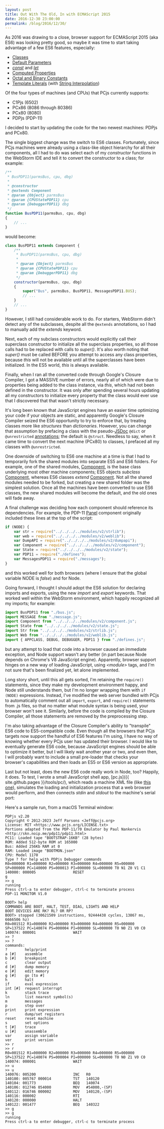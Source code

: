```yaml
---
layout: post
title: Out With The Old, In with ECMAScript 2015
date: 2016-12-30 23:00:00
permalink: /blog/2016/12/30/
---
```


As 2016 was drawing to a close, browser support for ECMAScript 2015 (aka ES6) was looking pretty good,
so maybe it was time to start taking advantage of a few ES6 features, especially:

- [Classes](https://developer.mozilla.org/en-US/docs/Web/JavaScript/Reference/Classes)
- [Default Parameters](https://developer.mozilla.org/en-US/docs/Web/JavaScript/Reference/Functions/Default_parameters)
- *[const](https://developer.mozilla.org/en-US/docs/Web/JavaScript/Reference/Statements/const)* and *[let](https://developer.mozilla.org/en-US/docs/Web/JavaScript/Reference/Statements/let)*
- [Computed Properties](https://developer.mozilla.org/en-US/docs/Web/JavaScript/Reference/Operators/Object_initializer#Computed_property_names)
- [Octal and Binary Constants](https://developer.mozilla.org/en-US/docs/Web/JavaScript/Reference/Lexical_grammar#Numeric_literals)
- [Template Literals](https://developer.mozilla.org/en-US/docs/Web/JavaScript/Reference/Template_literals) (with [String Interpolation](https://developer.mozilla.org/en-US/docs/Web/JavaScript/Reference/Template_literals#Expression_interpolation))

Of the four types of machines (and CPUs) that PCjs currently supports:

- C1Pjs (6502)
- PCx86 (8086 through 80386)
- PCx80 (8080)
- PDPjs (PDP-11)

I decided to start by updating the code for the two newest machines: PDPjs and PCx80.

The single biggest change was the switch to ES6 classes.  Fortunately, since PCjs machines were already using a class-like
object hierarchy for all their components, all I had to do was select each of my *constructor* functions in the WebStorm IDE
and tell it to convert the constructor to a class; for example:

```javascript
/**
 * BusPDP11(parmsBus, cpu, dbg)
 *
 * @constructor
 * @extends Component
 * @param {Object} parmsBus
 * @param {CPUStatePDP11} cpu
 * @param {DebuggerPDP11} dbg
 */
function BusPDP11(parmsBus, cpu, dbg)
{
    // ...
}
```

would become:

```javascript
class BusPDP11 extends Component {
    /**
     * BusPDP11(parmsBus, cpu, dbg)
     *
     * @param {Object} parmsBus
     * @param {CPUStatePDP11} cpu
     * @param {DebuggerPDP11} dbg
     */
    constructor(parmsBus, cpu, dbg)
    {
        super("Bus", parmsBus, BusPDP11, MessagesPDP11.BUS);
        // ...
    }
    // ...
}
```

However, I still had considerable work to do.  For starters, WebStorm didn't detect any of the subclasses, despite all
the `@extends` annotations, so I had to manually add the *extends* keyword.

Next, each of my subclass constructors would explicitly call their superclass constructor to initialize all the
superclass properties, so all those calls had to be replaced with calls to *super()*.  It's also worth noting that
*super()* must be called BEFORE you attempt to access any class properties, because *this* will not be available
until all the superclasses have been initialized.  In the ES5 world, *this* is always available.

Finally, when I ran all the converted code through Google's Closure Compiler, I got a MASSIVE number of errors, nearly
all of which were due to properties being added to the class instance, via *this*, which had not been defined in the
constructor.  It was only after spending several hours updating all my constructors to initialize every property that
the class would ever use that I discovered that that wasn't strictly necessary.

It's long been known that JavaScript engines have an easier time optimizing your code if your objects are static, and
apparently Google's Closure Compiler seized the ES6 opportunity to try to enforce that, by treating classes more like
*structures* than *dictionaries*.  However, you can change that assumption by prefacing a class with the pseudo-[JSDoc](http://usejsdoc.org/)
`@dict` or `@unrestricted` [annotations](https://github.com/google/closure-compiler/wiki/@struct-and-@dict-Annotations);
the default is `@struct`.  Needless to say, when it came time to convert the next machine (PCx80) to classes, I prefaced
all my classes with `@unrestricted`.

One downside of switching to ES6 one machine at a time is that I had to temporarily fork the shared modules into
separate ES5 and ES6 folders.  For example, one of the shared modules, [Component](/machines/modules/v2/component.js),
is the base class underlying most other machine components; ES5 objects *subclass* [Component](/machines/modules/v2/component.js),
whereas ES6 classes *extend* [Component](/machines/modules/v2/component.js).  Not all the shared modules needed to be forked,
but creating a new shared folder was the simplest solution.  Once all the machines have been converted to use ES6 classes,
the new shared modules will become the default, and the old ones will fade away.

A final challenge was deciding how each component should reference its dependencies.  For example, the PDP-11
[Panel](/machines/dec/pdp11/modules/v2/panel.js) component originally included these lines at the top of the script:

```javascript
if (NODE) {
    var str = require("../../../../modules/v2/strlib");
    var web = require("../../../../modules/v2/weblib");
    var DumpAPI = require("../../../../modules/v2/dumpapi");
    var Component = require("../../../../modules/v2/component");
    var State = require("../../../../modules/v2/state");
    var PDP11 = require("./defines");
    var MessagesPDP11 = require("./messages");
}
```

and this worked well for both browsers (where I ensure that the global variable NODE is *false*) and for Node.

Going forward, I thought I should adopt the ES6 solution for declaring imports and exports, using the new *import* and
*export* keywords.  That worked well within the WebStorm environment, which happily recognized all my imports;
for example:

```javascript
import BusPDP11 from "./bus.js";
import MESSAGE from "./message.js";
import Component from "../../../../modules/v2/component.js";
import State from "../../../../modules/v2/state.js";
import Str from "../../../../modules/v2/strlib.js";
import Web from "../../../../modules/v2/weblib.js";
import { APPCLASS, DEBUG, DEBUGGER, PDP11 } from "./defines.js";
```

but any attempt to load that code into a browser caused an immediate exception, and Node support wasn't any better
(in part because Node depends on Chrome's V8 JavaScript engine).  Apparently, browser support hinges on a new way of
loading JavaScript, using *&lt;module&gt;* tags, and I'm not sure that's been finalized yet, let alone implemented.

Long story short, until this all gets sorted, I'm retaining the `require()` statements, since they make my development
environment happy, and Node still understands them, but I'm no longer wrapping them with `if (NODE)` expressions.  Instead,
I've modified the web server bundled with PCjs to automatically comment out all `import`, `export`, and `require()`
statements from .js files, so that no matter what module syntax is being used, your browser won't see it.
Similarly, before the code is compiled by the Closure Compiler, all those statements are removed by the preprocessing
step.

I'm also taking advantage of the Closure Compiler's ability to "transpile" ES6 code to ES5-compatible code.  Even
though all the browsers that PCjs targets now support the handful of ES6 features I'm using, I have no way of knowing
whether every PCjs user has updated their browser.  I would like to eventually generate ES6 code, because JavaScript
engines should be able to optimize it better, but I will likely wait another year or two, and even then, I will probably
want to include a small pre-loader that checks your browser's capabilities and then loads an ES5 or ES6 version as
appropriate.

Last but not least, does the new ES6 code really work in Node, too?  Happily, it does.  To test, I wrote
a small JavaScript shell app, [pc.js]({{ site.github.pages }}/tools/pc/), which reads a machine XML file
(like [this one](/machines/dec/pdp11/1170/panel/debugger/machine.xml)), simulates the loading and initialization
process that a web browser would perform, and then connects *stdin* and *stdout* to the machine's serial port:

Here's a sample run, from a macOS Terminal window:

    PDPjs v2.20
    Copyright © 2012-2023 Jeff Parsons <Jeff@pcjs.org>
    License: MIT <https://www.pcjs.org/LICENSE.txt>
    Portions adapted from the PDP-11/70 Emulator by Paul Nankervis <http://skn.noip.me/pdp11/pdp11.html>
    PC11: Loaded tape "BOOTSTRAP-16KB" (28 bytes)
    ROM: Added 512-byte ROM at 165000
    Bus: Added 256Kb RAM at 0
    RAM: Loaded image "BOOTMON.json"
    CPU: Model 1170
    Type ? for help with PDPjs Debugger commands
    R0=000000 R1=000000 R2=000000 R3=000000 R4=000000 R5=000000 
    SP=000000 PC=140000 PS=000013 PI=000000 SL=000000 T0 N1 Z0 V1 C1 
    140000: 000005                 RESET
    g
    >> g
    running
    Press ctrl-a to enter debugger, ctrl-c to terminate process
    PDP-11 MONITOR V1.0

    BOOT> help
    COMMANDS ARE BOOT, HALT, TEST, DIAG, LIGHTS AND HELP
    BOOT DEVICES ARE RK? RL? OR RP?
    BOOT> stopped (30621509 instructions, 92444438 cycles, 13867 ms, 6666506 hz)
    R0=001512 R1=000000 R2=000000 R3=000000 R4=000000 R5=000000 
    SP=137522 PC=140074 PS=000004 PI=000000 SL=000000 T0 N0 Z1 V0 C0 
    140074: 000001                 WAIT 
    >> ?
    >> ?
    commands:
    ?        help/print
    a [#]    assemble
    b [#]    breakpoint
    c        clear output
    d [#]    dump memory
    e [#]    edit memory
    g [#]    go [to #]
    h        halt
    if       eval expression
    int [#]  request interrupt
    k        stack trace
    ln       list nearest symbol(s)
    m        messages
    p        step over
    print    print expression
    r        dump/set registers
    reset    reset machine
    s        set options
    t [#]    trace
    u [#]    unassemble
    var      assign variable
    ver      print version
    >> r
    >> r
    R0=001512 R1=000000 R2=000000 R3=000000 R4=000000 R5=000000 
    SP=137522 PC=140074 PS=000004 PI=000000 SL=000000 T0 N0 Z1 V0 C0 
    140074: 000001                 WAIT 
    >> u
    >> u
    140076: 005200                 INC   R0
    140100: 005767 000014          TST   140120
    140104: 001773                 BEQ   140074
    140106: 012746 054000          MOV   #54000,-(SP)
    140112: 016746 000002          MOV   140120,-(SP)
    140116: 000002                 RTI  
    140120: 000000                 HALT 
    140122: 001477                 BEQ   140322
    >> g
    >> g
    running
    Press ctrl-a to enter debugger, ctrl-c to terminate process
